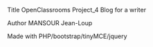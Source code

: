 Title
OpenClassrooms Project_4 Blog for a writer

Author
MANSOUR Jean-Loup

Made with
PHP/bootstrap/tinyMCE/jquery

